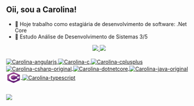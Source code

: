 ## Oii, sou a Carolina!

- 🔭 Hoje trabalho como estagiária de desenvolvimento de software: .Net Core
- 🌱 Estudo Análise de Desenvolvimento de Sistemas 3/5


<div align="center">
  <a href="https://github.com/carolinacatelan">
  <img height="140em" src="https://github-readme-stats.vercel.app/api?username=carolinacatelan&show_icons=true&theme=dracula&include_all_commits=true&count_private=true"/>
  <img height="140em" src="https://github-readme-stats.vercel.app/api/top-langs/?username=carolinacatelan&layout=compact&langs_count=7&theme=dracula"/>
    
</div>
<div style="display: inline_block"><br>
  <img align="center" alt="Carolina-angularjs" height="30" width="40" src="https://cdn.jsdelivr.net/gh/devicons/devicon/icons/angularjs/angularjs-plain.svg">
  <img align="center" alt="Carolina-c" height="30" width="40" src="https://cdn.jsdelivr.net/gh/devicons/devicon/icons/c/c-plain.svg">
  <img align="center" alt="Carolina-cplusplus" height="30" width="40" src="https://cdn.jsdelivr.net/gh/devicons/devicon/icons/cplusplus/cplusplus-plain.svg">
  <img align="center" alt="Carolina-csharp-original" height="30" width="40" src="https://cdn.jsdelivr.net/gh/devicons/devicon/icons/csharp/csharp-plain.svg" >
  <img align="center" alt="Carolina-dotnetcore" height="30" width="40" src="https://cdn.jsdelivr.net/gh/devicons/devicon/icons/dotnetcore/dotnetcore-original.svg">
  <img align="center" alt="Carolina-java-original" height="30" width="40" src="https://cdn.jsdelivr.net/gh/devicons/devicon/icons/nodejs/nodejs-original-wordmark.svg">
  <img align="center" alt="Carolina-nodejs-original" height="30" width="40" src="https://raw.githubusercontent.com/devicons/devicon/master/icons/csharp/csharp-original.svg">
  <img align="center" alt="Carolina-typescript" height="30" width="40" src="https://cdn.jsdelivr.net/gh/devicons/devicon/icons/typescript/typescript-plain.svg">
</div>
  
  ##
 
<div> 
  <a href="https://www.linkedin.com/in/ana-carolina-catelan-b2683b134"><img src="https://img.shields.io/badge/LinkedIn-0077B5?style=for-the-badge&logo=linkedin&logoColor=white"></a> 
 
</div>

